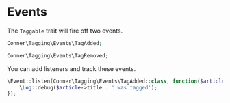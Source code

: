 Events
============

The `Taggable` trait will fire off two events.

```php
Conner\Tagging\Events\TagAdded;

Conner\Tagging\Events\TagRemoved;
```

You can add listeners and track these events.

```php
\Event::listen(Conner\Tagging\Events\TagAdded::class, function($article){
	\Log::debug($article->title . ' was tagged');
});
```